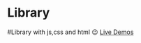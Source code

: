 # Library
#Library with js,css and html
😉 [Live Demos](https://stephan-gabriel-sg.github.io/Library/) 

